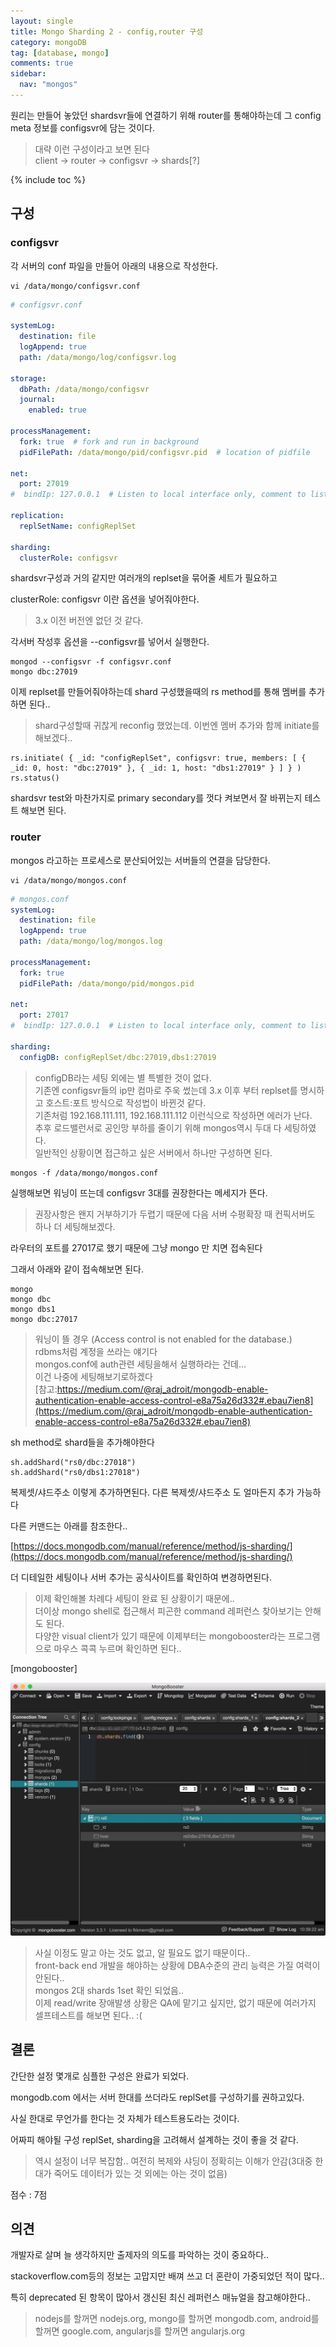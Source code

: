 ```yaml
---
layout: single
title: Mongo Sharding 2 - config,router 구성
category: mongoDB
tag: [database, mongo]
comments: true
sidebar:
  nav: "mongos"
---
```


원리는 만들어 놓았던 shardsvr들에 연결하기 위해 router를 통해야하는데 그 config meta 정보를 configsvr에 담는 것이다.
 
> 대략 이런 구성이라고 보면 된다  
client -> router -> configsvr -> shards[?] 

{% include toc %}

## 구성

### configsvr

각 서버의 conf 파일을 만들어 아래의 내용으로 작성한다.

```text
vi /data/mongo/configsvr.conf
```

```yaml
# configsvr.conf

systemLog:
  destination: file
  logAppend: true
  path: /data/mongo/log/configsvr.log

storage:
  dbPath: /data/mongo/configsvr
  journal:
    enabled: true

processManagement:
  fork: true  # fork and run in background
  pidFilePath: /data/mongo/pid/configsvr.pid  # location of pidfile

net:
  port: 27019
#  bindIp: 127.0.0.1  # Listen to local interface only, comment to listen on all interfaces.

replication:
  replSetName: configReplSet

sharding:
  clusterRole: configsvr
```

shardsvr구성과 거의 같지만 여러개의 replset을 묶어줄 세트가 필요하고

clusterRole: configsvr 이란 옵션을 넣어줘야한다. 

> 3.x 이전 버전엔 없던 것 같다.

각서버 작성후 옵션을 --configsvr를 넣어서 실행한다.

```text
mongod --configsvr -f configsvr.conf
mongo dbc:27019
```

이제 replset를 만들어줘야하는데 shard 구성했을때의 rs method를 통해 멤버를 추가하면 된다..

> shard구성할때 귀찮게 reconfig 했었는데. 이번엔 멤버 추가와 함께 initiate를 해보겠다..

```text
rs.initiate( { _id: "configReplSet", configsvr: true, members: [ { _id: 0, host: "dbc:27019" }, { _id: 1, host: "dbs1:27019" } ] } )
rs.status()
```

shardsvr test와 마찬가지로 primary secondary를 껏다 켜보면서 잘 바뀌는지 테스트 해보면 된다.

### router

mongos 라고하는 프로세스로 분산되어있는 서버들의 연결을 담당한다.

```text
vi /data/mongo/mongos.conf
```

```yaml
# mongos.conf
systemLog:
  destination: file
  logAppend: true
  path: /data/mongo/log/mongos.log

processManagement:
  fork: true
  pidFilePath: /data/mongo/pid/mongos.pid

net:
  port: 27017
#  bindIp: 127.0.0.1  # Listen to local interface only, comment to listen on all interfaces.

sharding:
  configDB: configReplSet/dbc:27019,dbs1:27019
```

> configDB라는 세팅 외에는 별 특별한 것이 없다.  
기존엔 configsvr들의 ip만 컴마로 주욱 썼는데 3.x 이후 부터 replset를 명시하고 호스트:포트 방식으로 작성법이 바뀐것 같다.  
기존처럼 192.168.111.111, 192.168.111.112 이런식으로 작성하면 에러가 난다.  
추후 로드밸런서로 공인망 부하를 줄이기 위해 mongos역시 두대 다 세팅하였다.    
일반적인 상황이면 접근하고 싶은 서버에서 하나만 구성하면 된다.

```text
mongos -f /data/mongo/mongos.conf
```

실행해보면 워닝이 뜨는데 configsvr 3대를 권장한다는 메세지가 뜬다.

> 권장사항은 왠지 거부하기가 두렵기 때문에 다음 서버 수평확장 때 컨픽서버도 하나 더 세팅해보겠다.

라우터의 포트를 27017로 했기 때문에 그냥 mongo 만 치면 접속된다

그래서 아래와 같이 접속해보면 된다.

```text
mongo
mongo dbc
mongo dbs1
mongo dbc:27017
```

> 워닝이 뜰 경우 (Access control is not enabled for the database.)  
rdbms처럼 계정을 쓰라는 얘기다  
mongos.conf에 auth관련 세팅을해서 실행하라는 건데...  
이건 나중에 세팅해보기로하겠다  
[참고:https://medium.com/@raj_adroit/mongodb-enable-authentication-enable-access-control-e8a75a26d332#.ebau7ien8](https://medium.com/@raj_adroit/mongodb-enable-authentication-enable-access-control-e8a75a26d332#.ebau7ien8)

sh method로 shard들을 추가해야한다

```text
sh.addShard("rs0/dbc:27018")
sh.addShard("rs0/dbs1:27018")
```

복제셋/샤드주소 이렇게 추가하면된다. 다른 복제셋/샤드주소 도 얼마든지 추가 가능하다

다른 커맨드는 아래를 참조한다..

[https://docs.mongodb.com/manual/reference/method/js-sharding/](https://docs.mongodb.com/manual/reference/method/js-sharding/)

더 디테일한 세팅이나 서버 추가는 공식사이트를 확인하여 변경하면된다.

> 이제 확인해볼 차례다 세팅이 완료 된 상황이기 때문에..  
더이상 mongo shell로 접근해서 피곤한 command 레퍼런스 찾아보기는 안해도 된다.    
다양한 visual client가 있기 때문에 이제부터는 mongobooster라는 프로그램으로 마우스 콕콕 누르며 확인하면 된다..

[mongobooster]

![alt mongobooster](/images/mongo_sharding/6.png)


> 사실 이정도 말고 아는 것도 없고, 알 필요도 없기 때문이다..  
front-back end 개발을 해야하는 상황에 DBA수준의 관리 능력은 가질 여력이 안된다..   
mongos 2대 shards 1set 확인 되었음..  
이제 read/write 장애발생 상황은 QA에 맡기고 싶지만, 없기 때문에 여러가지 셀프테스트를 해보면 된다.. :(

## 결론

간단한 설정 몇개로 심플한 구성은 완료가 되었다.

mongodb.com 에서는 서버 한대를 쓰더라도 replSet를 구성하기를 권하고있다.
 
사실 한대로 무언가를 한다는 것 자체가 테스트용도라는 것이다.

어짜피 해야될 구성 replSet, sharding을 고려해서 설계하는 것이 좋을 것 같다.

> 역시 설정이 너무 복잡함.. 여전히 복제와 샤딩이 정확히는 이해가 안감(3대중 한대가 죽어도 데이터가 있는 것 외에는 아는 것이 없음)

점수 : 7점

## 의견

개발자로 살며 늘 생각하지만 출제자의 의도를 파악하는 것이 중요하다..

stackoverflow.com등의 정보는 고맙지만 배껴 쓰고 더 혼란이 가중되었던 적이 많다..

특히 deprecated 된 항목이 많아서 갱신된 최신 레퍼런스 매뉴얼을 참고해야한다..

> nodejs를 할꺼면 nodejs.org, mongo를 할꺼면 mongodb.com, android를 할꺼면 google.com, angularjs를 할꺼면 angularjs.org
